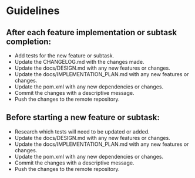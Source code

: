 # Guidelines

## After each feature implementation or subtask completion:

- Add tests for the new feature or subtask.
- Update the CHANGELOG.md with the changes made.
- Update the docs/DESIGN.md with any new features or changes.
- Update the docs/IMPLEMENTATION_PLAN.md with any new features or changes.
- Update the pom.xml with any new dependencies or changes.
- Commit the changes with a descriptive message.
- Push the changes to the remote repository.

## Before starting a new feature or subtask:

- Research which tests will need to be updated or added.
- Update the docs/DESIGN.md with any new features or changes.
- Update the docs/IMPLEMENTATION_PLAN.md with any new features or changes.
- Update the pom.xml with any new dependencies or changes.
- Commit the changes with a descriptive message.
- Push the changes to the remote repository.
